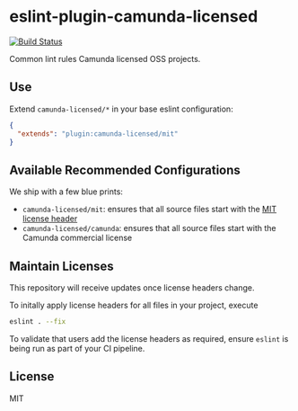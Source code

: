 # eslint-plugin-camunda-licensed

[![Build Status](https://travis-ci.com/camunda/eslint-plugin-camunda-licensed.svg?branch=master)](https://travis-ci.com/camunda/eslint-plugin-camunda-licensed)

Common lint rules Camunda licensed OSS projects.


## Use

Extend `camunda-licensed/*` in your base eslint configuration:

```json
{
  "extends": "plugin:camunda-licensed/mit"
}
```


## Available Recommended Configurations

We ship with a few blue prints:

* `camunda-licensed/mit`: ensures that all source files start with the [MIT license header](./resources/MIT-license-header.js)
* `camunda-licensed/camunda`: ensures that all source files start with the Camunda commercial license


## Maintain Licenses

This repository will receive updates once license headers change.

To initally apply license headers for all files in your project, execute

```sh
eslint . --fix
```

To validate that users add the license headers as required, ensure `eslint`
is being run as part of your CI pipeline.


## License

MIT
